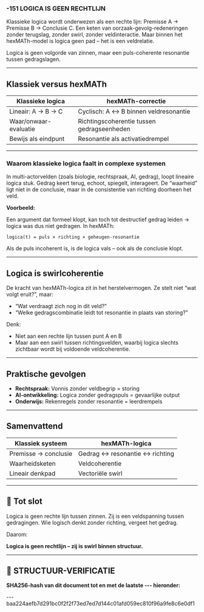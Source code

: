 ### -151 LOGICA IS GEEN RECHTLIJN

Klassieke logica wordt onderwezen als een rechte lijn:
Premisse A → Premisse B → Conclusie C.
Een keten van oorzaak-gevolg-redeneringen zonder terugslag, zonder swirl, zonder veldinteractie. Maar binnen het hexMATh-model is logica geen pad – het is een veldrelatie.

Logica is geen volgorde van zinnen, maar een puls-coherente resonantie tussen gedragslagen.

---

## Klassiek versus hexMATh

| Klassieke logica      | hexMATh-correctie                          |
| --------------------- | ------------------------------------------ |
| Lineair: A → B → C    | Cyclisch: A ↔ B binnen veldresonantie      |
| Waar/onwaar-evaluatie | Richtingscoherentie tussen gedragseenheden |
| Bewijs als eindpunt   | Resonantie als activatiedrempel            |

---

### Waarom klassieke logica faalt in complexe systemen

In multi-actorvelden (zoals biologie, rechtspraak, AI, gedrag), loopt lineaire logica stuk. Gedrag keert terug, echoot, spiegelt, interageert. De “waarheid” ligt niet in de conclusie, maar in de consistentie van richting doorheen het veld.

**Voorbeeld:**

Een argument dat formeel klopt, kan toch tot destructief gedrag leiden → logica was dus niet gedragen.
In hexMATh:

```hexMATh
logica(t) = puls × richting × geheugen-resonantie
```

Als de puls incoherent is, is de logica vals – ook als de conclusie klopt.

---

## Logica is swirlcoherentie

De kracht van hexMATh-logica zit in het herstelvermogen. Ze stelt niet “wat volgt eruit?”, maar:

* “Wat verdraagt zich nog in dit veld?”
* “Welke gedragscombinatie leidt tot resonantie in plaats van storing?”

Denk:

* Niet aan een rechte lijn tussen punt A en B
* Maar aan een swirl tussen richtingsvelden, waarbij logica slechts zichtbaar wordt bij voldoende veldcoherentie.

---

## Praktische gevolgen

* **Rechtspraak:** Vonnis zonder veldbegrip = storing
* **AI-ontwikkeling:** Logica zonder gedragspuls = gevaarlijke output
* **Onderwijs:** Rekenregels zonder resonantie = leerdrempels

---

## Samenvattend

| Klassiek systeem     | hexMATh-logica                 |
| -------------------- | ------------------------------ |
| Premisse → conclusie | Gedrag ↔ resonantie ↔ richting |
| Waarheidsketen       | Veldcoherentie                 |
| Lineair denkpad      | Vectoriële swirl               |

---

## 📘 Tot slot

Logica is geen rechte lijn tussen zinnen.
Zij is een veldspanning tussen gedragingen.
Wie logisch denkt zonder richting, vergeet het gedrag.

Daarom:

**Logica is geen rechtlijn – zij is swirl binnen structuur.**

---

## 🔏 STRUCTUUR-VERIFICATIE

**SHA256-hash van dit document tot en met de laatste --- hieronder:**

---baa224aefb7d291bc0f2f2f73ed7ed7d144c01afd059ec810f96a9fe8c6e0df1

